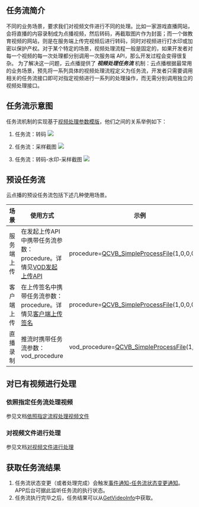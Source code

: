 ## 任务流简介

不同的业务场景，要求我们对视频文件进行不同的处理。比如一家游戏直播网站，会将直播的内容录制成为点播视频，然后转码，再截取图片作为封面；而一个做教育视频的网站，则是在服务端上传完视频后进行转码，同时对视频进行打水印或加密以保护产权。对于某个特定的场景，视频处理流程一般是固定的，如果开发者对每一个视频的每一次处理都分别调用一次服务端 API，那么开发过程会变得很复杂。
为了解决这一问题，云点播提供了 ***视频处理任务流*** 机制：云点播根据最常用的业务场景，预先将一系列具体的视频处理流程定义为任务流，开发者只需要调用相关的任务流接口即可对指定视频进行一系列的处理操作，而无需分别调用独立的视频处理接口。

## 任务流示意图
任务流机制的实现基于[视频处理参数模版](/document/product/266/10383)，他们之间的关系举例如下：
1. 任务流：转码
![](http://imgcache.tce.fsphere.cn/static/mc.qcloudimg.com/static/img/e7abf100655ab5766d3c8fe5c77365dc/image.jpg)

2. 任务流：采样截图
![](http://imgcache.tce.fsphere.cn/static/mc.qcloudimg.com/static/img/4f8d2128622783736aeb4b5a00b050ae/sample.jpg)

3. 任务流：转码-水印-采样截图 
![](http://imgcache.tce.fsphere.cn/static/mc.qcloudimg.com/static/img/2eae18c9ab9e90171e95227b8a108341/r.jpg)


## 预设任务流 
云点播的预设任务流包括下述几种使用场景。

| 场景 | 使用方式 | 示例 |
|---------|---------|---------|
| 服务端上传 | 在发起上传API中携带任务流参数：procedure。详情见[VOD发起上传API](/document/product/266/9756) |procedure=[QCVB_SimpleProcessFile](/document/product/266/10277)(1,0,0,0)| 
| 客户端上传 | 在上传签名中携带任务流参数：procedure。详情见[客户端上传签名](/document/product/266/9221) | procedure=[QCVB_SimpleProcessFile](/document/product/266/10277)(1,0,0,0)|
| 直播录制 | 推流时携带任务流参数：vod_procedure | vod_procedure=[QCVB_SimpleProcessFile](/document/product/266/10277)(1,0,0,0)|

## 对已有视频进行处理

### 依照指定任务流处理视频
参见文档[依照指定流程处理视频文件](/document/product/266/9045)

### 对视频文件进行处理
参见文档[对视频文件进行处理](/document/product/266/9642)

## 获取任务流结果
1. 任务流状态变更（或者处理完成）会触发[事件通知-任务流状态变更通知](/document/product/266/9636)。APP后台可据此监听任务流的执行状态。
2. 任务流执行完毕之后，任务结果可以从[GetVideoInfo](/document/product/266/8586)中获取。
